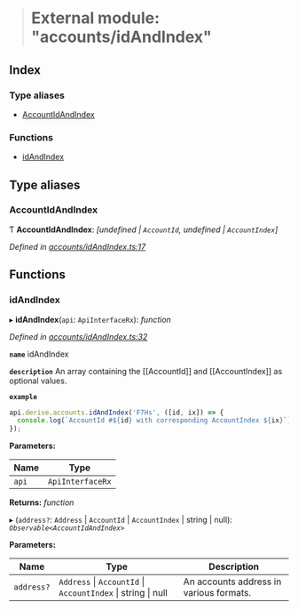 > # External module: "accounts/idAndIndex"

## Index

### Type aliases

* [AccountIdAndIndex](_accounts_idandindex_.md#accountidandindex)

### Functions

* [idAndIndex](_accounts_idandindex_.md#idandindex)

## Type aliases

###  AccountIdAndIndex

Ƭ **AccountIdAndIndex**: *[undefined | `AccountId`, undefined | `AccountIndex`]*

*Defined in [accounts/idAndIndex.ts:17](https://github.com/polkadot-js/api/blob/5ee2caf/packages/api-derive/src/accounts/idAndIndex.ts#L17)*

## Functions

###  idAndIndex

▸ **idAndIndex**(`api`: `ApiInterfaceRx`): *function*

*Defined in [accounts/idAndIndex.ts:32](https://github.com/polkadot-js/api/blob/5ee2caf/packages/api-derive/src/accounts/idAndIndex.ts#L32)*

**`name`** idAndIndex

**`description`** An array containing the [[AccountId]] and [[AccountIndex]] as optional values.

**`example`** 
<BR>

```javascript
api.derive.accounts.idAndIndex('F7Hs', ([id, ix]) => {
  console.log(`AccountId #${id} with corresponding AccountIndex ${ix}`);
});
```

**Parameters:**

Name | Type |
------ | ------ |
`api` | `ApiInterfaceRx` |

**Returns:** *function*

▸ (`address?`: `Address` | `AccountId` | `AccountIndex` | string | null): *`Observable<AccountIdAndIndex>`*

**Parameters:**

Name | Type | Description |
------ | ------ | ------ |
`address?` | `Address` \| `AccountId` \| `AccountIndex` \| string \| null | An accounts address in various formats. |
